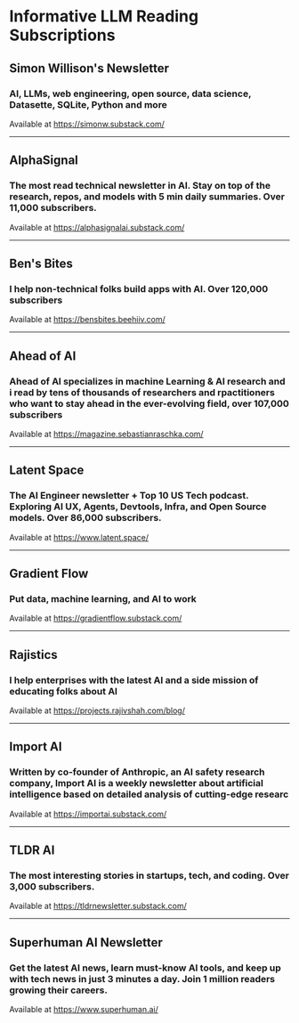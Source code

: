 # Informative LLM Reading Subscriptions
## Simon Willison's Newsletter
### AI, LLMs, web engineering, open source, data science, Datasette, SQLite, Python and more
Available at https://simonw.substack.com/

---

## AlphaSignal
### The most read technical newsletter in AI. Stay on top of the research, repos, and models with 5 min daily summaries. Over 11,000 subscribers.
Available at https://alphasignalai.substack.com/

---

## Ben's Bites
### I help non-technical folks build apps with AI. Over 120,000 subscribers
Available at https://bensbites.beehiiv.com/

---

## Ahead of AI
### Ahead of AI specializes in machine Learning & AI research and i read by tens of thousands of researchers and rpactitioners who want to stay ahead in the ever-evolving field, over 107,000 subscribers
Available at https://magazine.sebastianraschka.com/

---

## Latent Space
### The AI Engineer newsletter + Top 10 US Tech podcast. Exploring AI UX, Agents, Devtools, Infra, and Open Source models. Over 86,000 subscribers.
Available at https://www.latent.space/

--- 

## Gradient Flow
### Put data, machine learning, and AI to work
Available at https://gradientflow.substack.com/

--- 
## Rajistics
### I help enterprises with the latest AI and a side mission of educating folks about AI
Available at https://projects.rajivshah.com/blog/

---

## Import AI
### Written by co-founder of Anthropic, an AI safety research company, Import AI is a weekly newsletter about artificial intelligence based on detailed analysis of cutting-edge researc
Available at https://importai.substack.com/

---

## TLDR AI
### The most interesting stories in startups, tech, and coding. Over 3,000 subscribers.
Available at https://tldrnewsletter.substack.com/

---

## Superhuman AI Newsletter
### Get the latest AI news, learn must-know AI tools, and keep up with tech news in just 3 minutes a day. Join 1 million readers growing their careers.
Available at https://www.superhuman.ai/
